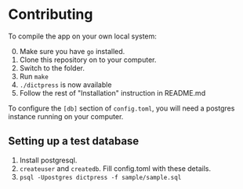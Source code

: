 # Contributing

To compile the app on your own local system:

0. Make sure you have `go` installed.
1. Clone this repository on to your computer.
2. Switch to the folder.
3. Run `make`
4. `./dictpress` is now available
5. Follow the rest of "Installation" instruction in README.md

To configure the `[db]` section of `config.toml`, you will need a postgres instance running on your computer.

## Setting up a test database

1. Install postgresql.
2. `createuser` and `createdb`. Fill config.toml with these details.
3. `psql -Upostgres dictpress -f sample/sample.sql`